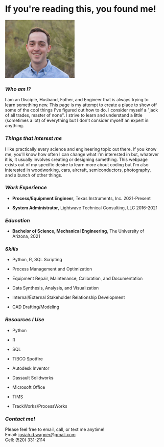 
# If you're reading this, you found me!

![Me, with a beautifully blurred Palo Verde tree in the background](/pfp.PNG)

### _Who am I?_

I am an Disciple, Husband, Father, and Engineer that is always trying to learn something new. This page is my attempt to
create a place to show off some of the cool things I've figured out how to do. I consider myself a "jack of all trades, 
master of none". I strive to learn and understand a little (sometimes a lot) of everything but I don't consider myself 
an expert in anything.

### _Things that interest me_

I like practically every science and engineering topic out there. If you know me, you'll know how often I can change what
I'm interested in but, whatever it is, it usually involves creating or designing something. This webpage exists out of my
specific desire to learn more about coding but I'm also interested in woodworking, cars, aircraft, semiconductors, 
photography, and a bunch of other things.

### _Work Experience_

- **Process/Equipment Engineer**, Texas Instruments, Inc. 2021-Present

- **System Administrator**, Lightwave Technical Consulting, LLC 2016-2021

### _Education_

- **Bachelor of Science, Mechanical Engineering**, The University of Arizona, 2021

### _Skills_

- Python, R, SQL Scripting

- Process Management and Optimization

- Equipment Repair, Maintenance, Calibration, and Documentation

- Data Synthesis, Analysis, and Visualization

- Internal/External Stakeholder Relationship Development

- CAD Drafting/Modeling

### _Resources I Use_

- Python

- R

- SQL

- TIBCO Spotfire

- Autodesk Inventor

- Dassault Solidworks

- Microsoft Office

- TIMS

- TrackWorks/ProcessWorks

### _Contact me!_

Please feel free to email, call, or text me anytime!  
Email: josiah.d.wagner@gmail.com  
Cell: (520) 331-2114